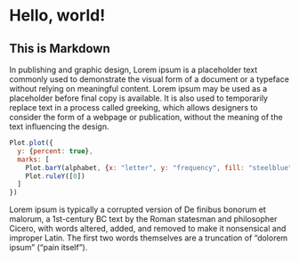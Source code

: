 # Hello, world!
## This is Markdown

In publishing and graphic design, Lorem ipsum is a placeholder text commonly used to demonstrate the visual form of a document or a typeface without relying on meaningful content. Lorem ipsum may be used as a placeholder before final copy is available. It is also used to temporarily replace text in a process called greeking, which allows designers to consider the form of a webpage or publication, without the meaning of the text influencing the design.

```js show
Plot.plot({
  y: {percent: true},
  marks: [
    Plot.barY(alphabet, {x: "letter", y: "frequency", fill: "steelblue", sort: {x: "-y"}}),
    Plot.ruleY([0])
  ]
})
```

Lorem ipsum is typically a corrupted version of De finibus bonorum et malorum, a 1st-century BC text by the Roman statesman and philosopher Cicero, with words altered, added, and removed to make it nonsensical and improper Latin. The first two words themselves are a truncation of “dolorem ipsum” (“pain itself”).

